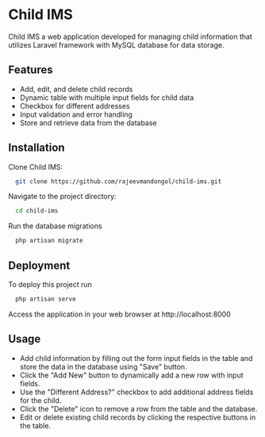 # Child IMS

Child IMS a web application developed for managing child information that utilizes Laravel framework with MySQL database for data storage.

## Features

- Add, edit, and delete child records
- Dynamic table with multiple input fields for child data
- Checkbox for different addresses
- Input validation and error handling
- Store and retrieve data from the database

## Installation

Clone Child IMS:

```bash
  git clone https://github.com/rajeevmandongol/child-ims.git
```

Navigate to the project directory:

```bash
  cd child-ims
```

Run the database migrations

```bash
  php artisan migrate
```
## Deployment

To deploy this project run

```bash
  php artisan serve
```

Access the application in your web browser at http://localhost:8000

## Usage

- Add child information by filling out the form input fields in the table and store the data in the database using "Save" button.
- Click the "Add New" button to dynamically add a new row with input fields.
- Use the "Different Address?" checkbox to add additional address fields for the child.
- Click the "Delete" icon to remove a row from the table and the database.
- Edit or delete existing child records by clicking the respective buttons in the table.